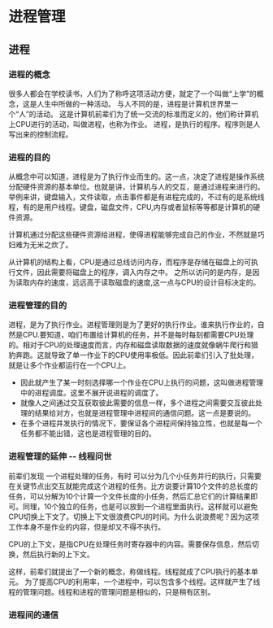 # 进程管理
## 进程
### 进程的概念
  很多人都会在学校读书，人们为了称呼这项活动方便，就定了一个叫做“上学”的概念，这是人生中所做的一种活动。
  与人不同的是，进程是计算机世界里一个“人”的活动。
  这是计算机前辈们为了统一交流的标准而定义的，他们称计算机上CPU进行的活动，叫做进程，也称为作业。
  进程，是执行的程序。程序则是人写出来的控制流程。
### 进程的目的
   从概念中可以知道，进程是为了执行作业而生的。这一点，决定了进程是操作系统分配硬件资源的基本单位。也就是讲，计算机与人的交互，是通过进程来进行的。
   举例来讲，键盘输入，文件读取，点击事件都是有进程完成的，不过有的是系统线程，有的是用户线程。键盘，磁盘文件，CPU,内存或者鼠标等等都是计算机的硬件资源。
   
   
   计算机通过分配这些硬件资源给进程，使得进程能够完成自己的作业，不然就是巧妇难为无米之炊了。
   
   
   从计算机的结构上看，CPU是通过总线访问内存，而程序是存储在磁盘上的可执行文件，因此需要将磁盘上的程序，调入内存之中。
   之所以访问的是内存，是因为读取内存的速度，远远高于读取磁盘的速度,这一点与CPU的设计目标决定的。
### 进程管理的目的
  进程，是为了执行作业。进程管理则是为了更好的执行作业。谁来执行作业的，自然是CPU.要知道，咱们布置给计算机的任务，并不是每时每刻都需要CPU处理的。相对于CPU的处理速度而言，内存和磁盘读取数据的速度就像蜗牛爬行和猎豹奔跑。这就导致了单一作业下的CPU使用率极低。因此前辈们引入了批处理，就是让多个作业都运行在一个CPU上。
  
  
  - 因此就产生了某一时刻选择哪一个作业在CPU上执行的问题，这叫做进程管理中的进程调度。这里不展开说进程的调度了。
  - 就像人之间通过交互获取彼此需要的信息一样，多个进程之间需要交互彼此处理的结果给对方，也就是进程管理中进程间的通信问题。这一点是要说的。
  - 在多个进程并发执行的情况下，要保证各个进程间保持独立性，也就是每一个任务都不能出错，这也是进程管理的目的。
### 进程管理的延伸 -- 线程问世  
  前辈们发现 一个进程处理的任务，有时 可以分为几个小任务并行的执行，只需要在关键节点出交互就能完成这个进程的任务。比方说要计算10个文件的总长度的任务，可以分解为10个计算一个文件长度的小任务，然后汇总它们的计算结果即可。同理，10个独立的任务，也是可以放到一个进程里面执行。这样就可以避免CPU切换上下文了。切换上下文很浪费CPU的时间。为什么说浪费呢？因为这项工作本身不是作业的内容，但是却又不得不执行。
  
  
  CPU的上下文，是指CPU在处理任务时寄存器中的内容。需要保存信息，然后切换，然后执行新的上下文。
  
  
  这样，前辈们就提出了一个新的概念，称做线程。线程就成了CPU执行的基本单元。 为了提高CPU的利用率，一个进程中，可以包含多个线程。这样就产生了线程的管理问题。线程和进程的管理问题是相似的，只是稍有区别。
  
  
 ### 进程间的通信
 

   
   
   
     
